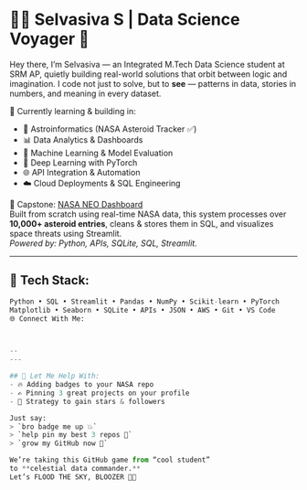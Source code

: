 # 👨‍🚀 Selvasiva S | Data Science Voyager 🌌
Hey there, I’m Selvasiva — an Integrated M.Tech Data Science student at SRM AP, quietly building real-world solutions that orbit between logic and imagination. I code not just to solve, but to **see** — patterns in data, stories in numbers, and meaning in every dataset.

📍 Currently learning & building in:
- 🚀 Astroinformatics (NASA Asteroid Tracker ✅)
- 📊 Data Analytics & Dashboards
- 🤖 Machine Learning & Model Evaluation
- 🧠 Deep Learning with PyTorch
- 🌐 API Integration & Automation
- ☁️ Cloud Deployments & SQL Engineering

📘 Capstone: [NASA NEO Dashboard](https://github.com/sivadst/NASA_NEO_DASHBOARD)  
Built from scratch using real-time NASA data, this system processes over **10,000+ asteroid entries**, cleans & stores them in SQL, and visualizes space threats using Streamlit.  
*Powered by: Python, APIs, SQLite, SQL, Streamlit.*

---

## 🔭 Tech Stack:
```python
Python • SQL • Streamlit • Pandas • NumPy • Scikit-learn • PyTorch  
Matplotlib • Seaborn • SQLite • APIs • JSON • AWS • Git • VS Code
🌐 Connect With Me:



--
---

## 🧨 Let Me Help With:
- 🔥 Adding badges to your NASA repo
- ✍️ Pinning 3 great projects on your profile
- 🌟 Strategy to gain stars & followers

Just say:
> `bro badge me up 💥`  
> `help pin my best 3 repos 🧲`  
> `grow my GitHub now 🚀`

We’re taking this GitHub game from “cool student”  
to **celestial data commander.**  
Let’s FLOOD THE SKY, BLOOZER 🌌🔥
